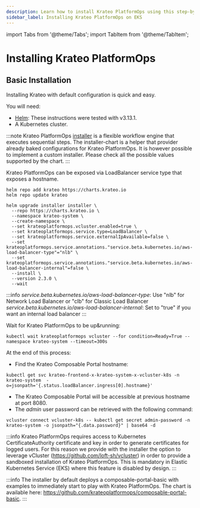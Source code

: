 ```yaml
---
description: Learn how to install Krateo PlatformOps using this step-by-step guide
sidebar_label: Installing Krateo PlatformOps on EKS
---
```


import Tabs from '@theme/Tabs';
import TabItem from '@theme/TabItem';

# Installing Krateo PlatformOps

## Basic Installation

Installing Krateo with default configuration is quick and easy.

You will need:

* [Helm](https://helm.sh/docs/): These instructions were tested with v3.13.1.
* A Kubernetes cluster.

:::note
Krateo PlatformOps [installer](https://github.com/krateoplatformops/installer-chart) is a flexible workflow engine that executes sequential steps. The installer-chart is a helper that provider already baked configurations for Krateo PlatformOps. It is however possible to implement a custom installer. Please check all the possible values supported by the chart.
:::

<Tabs groupId="cluster-start">
<TabItem value="eks-loadbalancer-hostname" label="EKS via LoadBalancer with external hostname">

Krateo PlatformOps can be exposed via LoadBalancer service type that exposes a hostname.

```shell
helm repo add krateo https://charts.krateo.io
helm repo update krateo

helm upgrade installer installer \
  --repo https://charts.krateo.io \
  --namespace krateo-system \
  --create-namespace \
  --set krateoplatformops.vcluster.enabled=true \
  --set krateoplatformops.service.type=LoadBalancer \
  --set krateoplatformops.service.externalIpAvailable=false \
  --set krateoplatformops.service.annotations."service.beta.kubernetes.io/aws-load-balancer-type"="nlb" \
  --set krateoplatformops.service.annotations."service.beta.kubernetes.io/aws-load-balancer-internal"=false \
  --install \
  --version 2.3.0 \
  --wait
```

:::info
*service.beta.kubernetes.io/aws-load-balancer-type*: Use "nlb" for Network Load Balancer or "clb" for Classic Load Balancer
*service.beta.kubernetes.io/aws-load-balancer-internal*: Set to "true" if you want an internal load balancer
:::

Wait for Krateo PlatformOps to be up&running:
```shell
kubectl wait krateoplatformops vcluster --for condition=Ready=True --namespace krateo-system --timeout=300s
```

At the end of this process:

* Find the Krateo Composable Portal hostname:
```shell
kubectl get svc krateo-frontend-x-krateo-system-x-vcluster-k8s -n krateo-system  -o=jsonpath='{.status.loadBalancer.ingress[0].hostname}'
```
* The Krateo Composable Portal will be accessible at previous hostname at port 8080.
* The *admin* user password can be retrieved with the following command:
```shell
vcluster connect vcluster-k8s -- kubectl get secret admin-password -n krateo-system -o jsonpath="{.data.password}" | base64 -d
```
</TabItem>
</Tabs>

:::info
Krateo PlatformOps requires access to Kubernetes CertificateAuthority certificate and key in order to generate certificates for logged users.
For this reason we provide with the installer the option to leverage vCluster (https://github.com/loft-sh/vcluster) in order to provide a sandboxed installation of Krateo PlatformOps. This is mandatory in Elastic Kubernetes Service (EKS) where this feature is disabled by design.
:::

:::info
The installer by default deploys a composable-portal-basic with examples to immediately start to play with Krateo PlatformOps. The chart is available here: https://github.com/krateoplatformops/composable-portal-basic.
:::
